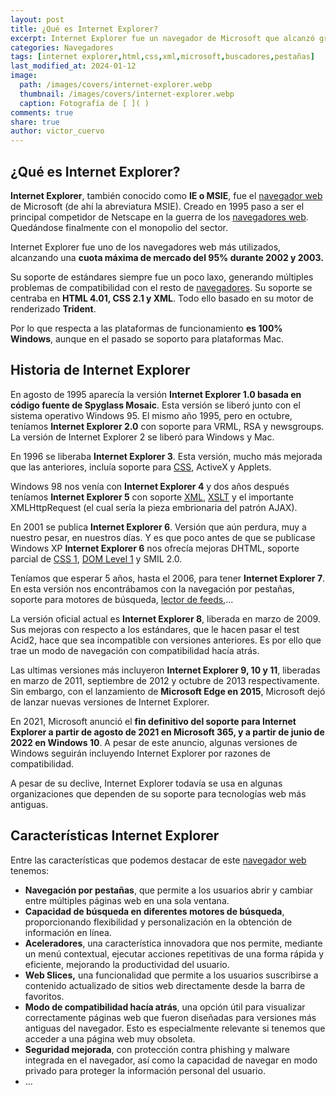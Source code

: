 ```yaml
---
layout: post
title: ¿Qué es Internet Explorer?
excerpt: Internet Explorer fue un navegador de Microsoft que alcanzó gran popularidad, pero su soporte finalizó en 2021 debido a la competencia y obsolescencia.
categories: Navegadores
tags: [internet explorer,html,css,xml,microsoft,buscadores,pestañas]
last_modified_at: 2024-01-12
image:
  path: /images/covers/internet-explorer.webp
  thumbnail: /images/covers/internet-explorer.webp
  caption: Fotografía de [ ]( )
comments: true
share: true
author: victor_cuervo
---
```


## ¿Qué es Internet Explorer?


**Internet Explorer**, también conocido como **IE o MSIE**, fue el [navegador web](https://www.ayudaenlaweb.com/navegadores/que-es-un-navegador/) de Microsoft (de ahí la abreviatura MSIE). Creado en 1995 paso a ser el principal competidor de Netscape en la guerra de los [navegadores web](https://www.ayudaenlaweb.com/navegadores/que-es-un-navegador/). Quedándose finalmente con el monopolio del sector.


Internet Explorer fue uno de los navegadores web más utilizados, alcanzando una **cuota máxima de mercado del 95% durante 2002 y 2003.**


Su soporte de estándares siempre fue un poco laxo, generando múltiples problemas de compatibilidad con el resto de [navegadores](https://www.ayudaenlaweb.com/navegadores/que-es-un-navegador/). Su soporte se centraba en **HTML 4.01, CSS 2.1 y XML**. Todo ello basado en su motor de renderizado **Trident**.


Por lo que respecta a las plataformas de funcionamiento **es 100% Windows**, aunque en el pasado se soporto para plataformas Mac.


## **Historia de Internet Explorer**


En agosto de 1995 aparecía la versión **Internet Explorer 1.0 basada en código fuente de Spyglass Mosaic**. Esta versión se liberó junto con el sistema operativo Windows 95. El mismo año 1995, pero en octubre, teníamos **Internet Explorer 2.0** con soporte para VRML, RSA y newsgroups. La versión de Internet Explorer 2 se liberó para Windows y Mac.


En 1996 se liberaba **Internet Explorer 3**. Esta versión, mucho más mejorada que las anteriores, incluía soporte para [CSS](https://www.manualweb.net/css/), ActiveX y Applets.


Windows 98 nos venía con **Internet Explorer 4** y dos años después teníamos **Internet Explorer 5** con soporte [XML](https://www.manualweb.net/xml/), [XSLT](https://www.manualweb.net/xslt/) y el importante XMLHttpRequest (el cual sería la pieza embrionaria del patrón AJAX).


En 2001 se publica **Internet Explorer 6**. Versión que aún perdura, muy a nuestro pesar, en nuestros días. Y es que poco antes de que se publicase Windows XP **Internet Explorer 6** nos ofrecía mejoras DHTML, soporte parcial de [CSS 1](https://www.manualweb.net/css/), [DOM Level 1](https://www.manualweb.net/dom/) y SMIL 2.0.


Teníamos que esperar 5 años, hasta el 2006, para tener **Internet Explorer 7**. En esta versión nos encontrábamos con la navegación por pestañas, soporte para motores de búsqueda, [lector de feeds](https://www.ayudaenlaweb.com/internet-basico/que-son-los-feed/),…


La versión oficial actual es **Internet Explorer 8**, liberada en marzo de 2009. Sus mejoras con respecto a los estándares, que le hacen pasar el test Acid2, hace que sea incompatible con versiones anteriores. Es por ello que trae un modo de navegación con compatibilidad hacía atrás.


Las ultimas versiones más incluyeron **Internet Explorer 9, 10 y 11**, liberadas en marzo de 2011, septiembre de 2012 y octubre de 2013 respectivamente. Sin embargo, con el lanzamiento de **Microsoft Edge en 2015**, Microsoft dejó de lanzar nuevas versiones de Internet Explorer.


En 2021, Microsoft anunció el **fin definitivo del soporte para Internet Explorer a partir de agosto de 2021 en Microsoft 365, y a partir de junio de 2022 en Windows 10**. A pesar de este anuncio, algunas versiones de Windows seguirán incluyendo Internet Explorer por razones de compatibilidad.


A pesar de su declive, Internet Explorer todavía se usa en algunas organizaciones que dependen de su soporte para tecnologías web más antiguas.


## Características Internet Explorer


Entre las características que podemos destacar de este [navegador web](https://www.ayudaenlaweb.com/navegadores/que-es-un-navegador/)  tenemos:

- **Navegación por pestañas**, que permite a los usuarios abrir y cambiar entre múltiples páginas web en una sola ventana.
- **Capacidad de búsqueda en diferentes motores de búsqueda**, proporcionando flexibilidad y personalización en la obtención de información en línea.
- **Aceleradores**, una característica innovadora que nos permite, mediante un menú contextual, ejecutar acciones repetitivas de una forma rápida y eficiente, mejorando la productividad del usuario.
- **Web Slices,** una funcionalidad que permite a los usuarios suscribirse a contenido actualizado de sitios web directamente desde la barra de favoritos.
- **Modo de compatibilidad hacía atrás**, una opción útil para visualizar correctamente páginas web que fueron diseñadas para versiones más antiguas del navegador. Esto es especialmente relevante si tenemos que acceder a una página web muy obsoleta.
- **Seguridad mejorada**, con protección contra phishing y malware integrada en el navegador, así como la capacidad de navegar en modo privado para proteger la información personal del usuario.
- …

